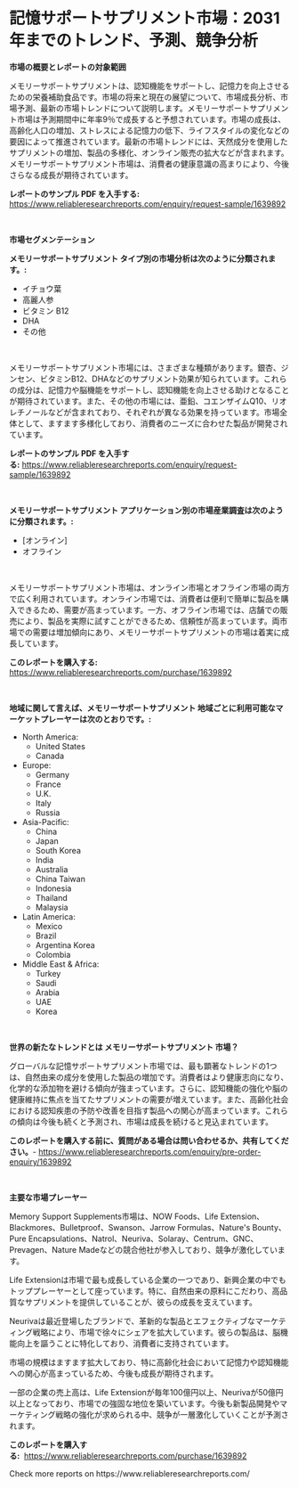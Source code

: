 <p><h1>記憶サポートサプリメント市場：2031年までのトレンド、予測、競争分析</h1></p><p><strong>市場の概要とレポートの対象範囲</strong></p>
<p><p>メモリーサポートサプリメントは、認知機能をサポートし、記憶力を向上させるための栄養補助食品です。市場の将来と現在の展望について、市場成長分析、市場予測、最新の市場トレンドについて説明します。メモリーサポートサプリメント市場は予測期間中に年率9％で成長すると予想されています。市場の成長は、高齢化人口の増加、ストレスによる記憶力の低下、ライフスタイルの変化などの要因によって推進されています。最新の市場トレンドには、天然成分を使用したサプリメントの増加、製品の多様化、オンライン販売の拡大などが含まれます。メモリーサポートサプリメント市場は、消費者の健康意識の高まりにより、今後さらなる成長が期待されています。</p></p>
<p><strong>レポートのサンプル PDF を入手する:</strong> <a href="https://www.reliableresearchreports.com/enquiry/request-sample/1639892">https://www.reliableresearchreports.com/enquiry/request-sample/1639892</a></p>
<p>&nbsp;</p>
<p><strong>市場セグメンテーション</strong></p>
<p><strong>メモリーサポートサプリメント タイプ別の市場分析は次のように分類されます。:</strong></p>
<p><ul><li>イチョウ葉</li><li>高麗人参</li><li>ビタミン B12</li><li>DHA</li><li>その他</li></ul></p>
<p>&nbsp;</p>
<p><p>メモリーサポートサプリメント市場には、さまざまな種類があります。銀杏、ジンセン、ビタミンB12、DHAなどのサプリメント効果が知られています。これらの成分は、記憶力や脳機能をサポートし、認知機能を向上させる助けとなることが期待されています。また、その他の市場には、亜鉛、コエンザイムQ10、リオレチノールなどが含まれており、それぞれが異なる効果を持っています。市場全体として、ますます多様化しており、消費者のニーズに合わせた製品が開発されています。</p></p>
<p><strong>レポートのサンプル PDF を入手する:</strong>&nbsp;<a href="https://www.reliableresearchreports.com/enquiry/request-sample/1639892">https://www.reliableresearchreports.com/enquiry/request-sample/1639892</a></p>
<p>&nbsp;</p>
<p><strong> メモリーサポートサプリメント アプリケーション別の市場産業調査は次のように分類されます。:</strong></p>
<p><ul><li>[オンライン]</li><li>オフライン</li></ul></p>
<p>&nbsp;</p>
<p><p>メモリーサポートサプリメント市場は、オンライン市場とオフライン市場の両方で広く利用されています。オンライン市場では、消費者は便利で簡単に製品を購入できるため、需要が高まっています。一方、オフライン市場では、店舗での販売により、製品を実際に試すことができるため、信頼性が高まっています。両市場での需要は増加傾向にあり、メモリーサポートサプリメントの市場は着実に成長しています。</p></p>
<p><strong>このレポートを購入する:</strong>&nbsp; <a href="https://www.reliableresearchreports.com/purchase/1639892">https://www.reliableresearchreports.com/purchase/1639892</a></p>
<p>&nbsp;</p>
<p><strong>地域に関して言えば、メモリーサポートサプリメント 地域ごとに利用可能なマーケットプレーヤーは次のとおりです。:</strong></p>
<p><ul>
    <li>
        North America:
        <ul>
            <li>United States</li>
            <li>Canada</li>
        </ul>
    </li>
    <li>
        Europe:
        <ul>
            <li>Germany</li>
            <li>France</li>
            <li>U.K.</li>
            <li>Italy</li>
            <li>Russia</li>
        </ul>
    </li>
    <li>
        Asia-Pacific:
        <ul>
            <li>China</li>
            <li>Japan</li>
            <li>South Korea</li>
            <li>India</li>
            <li>Australia</li>
            <li>China Taiwan</li>
            <li>Indonesia</li>
            <li>Thailand</li>
            <li>Malaysia</li>
        </ul>
    </li>
    <li>
        Latin America:
        <ul>
            <li>Mexico</li>
            <li>Brazil</li>
            <li>Argentina Korea</li>
            <li>Colombia</li>
        </ul>
    </li>
    <li>
        Middle East & Africa:
        <ul>
            <li>Turkey</li>
            <li>Saudi</li>
            <li>Arabia</li>
            <li>UAE</li>
            <li>Korea</li>
        </ul>
    </li>
    </ul></p>
<p>&nbsp;</p>
<p><strong>世界の新たなトレンドとは メモリーサポートサプリメント 市場？</strong></p>
<p><p>グローバルな記憶サポートサプリメント市場では、最も顕著なトレンドの1つは、自然由来の成分を使用した製品の増加です。消費者はより健康志向になり、化学的な添加物を避ける傾向が強まっています。さらに、認知機能の強化や脳の健康維持に焦点を当てたサプリメントの需要が増えています。また、高齢化社会における認知疾患の予防や改善を目指す製品への関心が高まっています。これらの傾向は今後も続くと予測され、市場は成長を続けると見込まれています。</p></p>
<p><strong>このレポートを購入する前に、質問がある場合は問い合わせるか、共有してください。</strong>- <a href="https://www.reliableresearchreports.com/enquiry/pre-order-enquiry/1639892">https://www.reliableresearchreports.com/enquiry/pre-order-enquiry/1639892</a></p>
<p>&nbsp;</p>
<p><strong>主要な市場プレーヤー</strong></p>
<p><p>Memory Support Supplements市場は、NOW Foods、Life Extension、Blackmores、Bulletproof、Swanson、Jarrow Formulas、Nature's Bounty、Pure Encapsulations、Natrol、Neuriva、Solaray、Centrum、GNC、Prevagen、Nature Madeなどの競合他社が参入しており、競争が激化しています。</p><p>Life Extensionは市場で最も成長している企業の一つであり、新興企業の中でもトッププレーヤーとして座っています。特に、自然由来の原料にこだわり、高品質なサプリメントを提供していることが、彼らの成長を支えています。</p><p>Neurivaは最近登場したブランドで、革新的な製品とエフェクティブなマーケティング戦略により、市場で徐々にシェアを拡大しています。彼らの製品は、脳機能向上を謳うことに特化しており、消費者に支持されています。</p><p>市場の規模はますます拡大しており、特に高齢化社会において記憶力や認知機能への関心が高まっているため、今後も成長が期待されます。</p><p>一部の企業の売上高は、Life Extensionが毎年100億円以上、Neurivaが50億円以上となっており、市場での強固な地位を築いています。今後も新製品開発やマーケティング戦略の強化が求められる中、競争が一層激化していくことが予測されます。</p></p>
<p><strong>このレポートを購入する:</strong>&nbsp;&nbsp;<a href="https://www.reliableresearchreports.com/purchase/1639892">https://www.reliableresearchreports.com/purchase/1639892</a></p>
<p>Check more reports on https://www.reliableresearchreports.com/</p>
